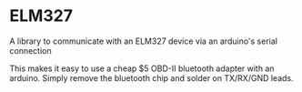 # ELM327
A library to communicate with an ELM327 device via an arduino's serial connection

This makes it easy to use a cheap $5 OBD-II bluetooth adapter with an arduino. Simply remove the bluetooth chip and solder on TX/RX/GND leads. 
